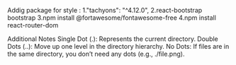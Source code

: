 Addig package for style :
1."tachyons": "^4.12.0",
2.react-bootstrap bootstrap
3.npm install @fortawesome/fontawesome-free
4.npm install react-router-dom


<!-- Basic structre component:
function App() {
  return (
    <div className="App">
      <Navbar/>

    </div>
  );
}
export default App; -->

Additional Notes
Single Dot (.): Represents the current directory.
Double Dots (..): Move up one level in the directory hierarchy.
No Dots: If files are in the same directory, you don’t need any dots (e.g., ./file.png).
